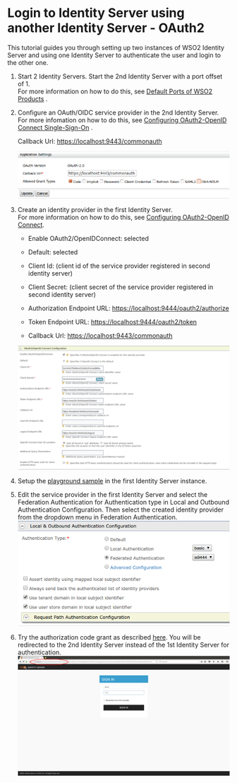# Login to Identity Server using another Identity Server - OAuth2

This tutorial guides you through setting up two instances of WSO2
Identity Server and using one Identity Server to authenticate the user
and login to the other one.

1.  Start 2 Identity Servers. Start the 2nd Identity Server with a port
    offset of 1.  
    For more information on how to do this, see [Default Ports of WSO2
    Products](../../references/default-ports-of-wso2-products#changing-the-offset-for-default-ports)
    .
2.  Configure an OAuth/OIDC service provider in the 2nd Identity
    Server.  
    For more infomation on how to do this, see [Configuring
    OAuth2-OpenID Connect
    Single-Sign-On](../../learn/configuring-oauth2-openid-connect-single-sign-on)
    .

    Callback Url: <https://localhost:9443/commonauth>

    ![configure-oauth-oidc-sp](../assets/img/using-wso2-identity-server/configure-oauth-oidc-sp.png)

3.  Create an identity provider in the first Identity Server.  
    For more information on how to do this, see [Configuring
    OAuth2-OpenID Connect](../../learn/configuring-oauth2-openid-connect).

    -   Enable OAuth2/OpenIDConnect: selected

    -   Default: selected

    -   Client Id: (client id of the service provider registered in
        second identity server)

    -   Client Secret: (client secret of the service provider registered
        in second identity server)

    -   Authorization Endpoint URL:
        <https://localhost:9444/oauth2/authorize>

    -   Token Endpoint URL: <https://localhost:9444/oauth2/token>

    -   Callback Url: <https://localhost:9443/commonauth>

    ![create-an-idp](../assets/img/using-wso2-identity-server/create-an-idp.png)   

4.  Setup the [playground sample](../../develop/deploying-the-sample-app/#deploying-playground2-webapp) in the
    first Identity Server instance.
5.  Edit the service provider in the first Identity Server and select
    the Federation Authentication for Authentication type in Local and
    Outbound Authentication Configuration. Then select the created
    identity provider from the dropdown menu in Federation
    Authentication.  
    ![select-federation-authentication](../assets/img/using-wso2-identity-server/select-federation-authentication.png)
6.  Try the authorization code grant as described
    [here](../../learn/try-authorization-code-grant). You will be redirected to
    the 2nd Identity Server instead of the 1st Identity Server for
    authentication.
    ![second-idp](../assets/img/using-wso2-identity-server/second-idp.png) 
